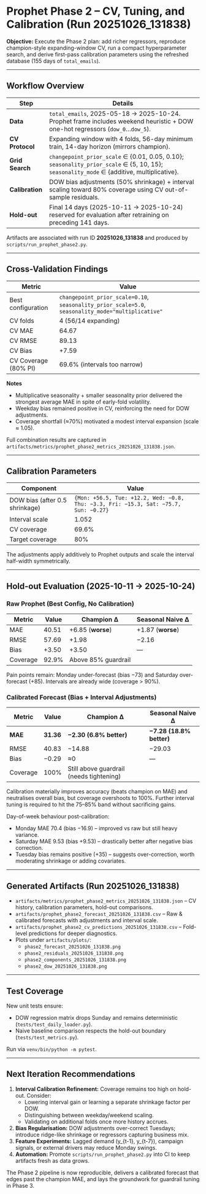 # Prophet Phase 2 – CV, Tuning, and Calibration (Run 20251026_131838)

**Objective:** Execute the Phase 2 plan: add richer regressors, reproduce champion-style expanding-window CV, run a compact hyperparameter search, and derive first-pass calibration parameters using the refreshed database (155 days of `total_emails`).

---

## Workflow Overview

| Step | Details |
| --- | --- |
| **Data** | `total_emails`, 2025-05-18 → 2025-10-24. Prophet frame includes weekend heuristic + DOW one-hot regressors (`dow_0`…`dow_5`). |
| **CV Protocol** | Expanding window with 4 folds, 56-day minimum train, 14-day horizon (mirrors champion). |
| **Grid Search** | `changepoint_prior_scale` ∈ {0.01, 0.05, 0.10}; `seasonality_prior_scale` ∈ {5, 10, 15}; `seasonality_mode` ∈ {additive, multiplicative}. |
| **Calibration** | DOW bias adjustments (50% shrinkage) + interval scaling toward 80% coverage using CV out-of-sample residuals. |
| **Hold-out** | Final 14 days (2025-10-11 → 2025-10-24) reserved for evaluation after retraining on preceding 141 days. |

Artifacts are associated with run ID **20251026_131838** and produced by `scripts/run_prophet_phase2.py`.

---

## Cross-Validation Findings

| Metric | Value |
| --- | --- |
| Best configuration | `changepoint_prior_scale=0.10`, `seasonality_prior_scale=5.0`, `seasonality_mode="multiplicative"` |
| CV folds | 4 (56/14 expanding) |
| CV MAE | 64.67 |
| CV RMSE | 89.13 |
| CV Bias | +7.59 |
| CV Coverage (80% PI) | 69.6% (intervals too narrow) |

**Notes**
- Multiplicative seasonality + smaller seasonality prior delivered the strongest average MAE in spite of early-fold volatility.
- Weekday bias remained positive in CV, reinforcing the need for DOW adjustments.
- Coverage shortfall (≈70%) motivated a modest interval expansion (scale ≈ 1.05).

Full combination results are captured in `artifacts/metrics/prophet_phase2_metrics_20251026_131838.json`.

---

## Calibration Parameters

| Component | Value |
| --- | --- |
| DOW bias (after 0.5 shrinkage) | `{Mon: +56.5, Tue: +12.2, Wed: −0.8, Thu: −3.3, Fri: −15.3, Sat: −75.7, Sun: −0.27}` |
| Interval scale | 1.052 |
| CV coverage | 69.6% |
| Target coverage | 80% |

The adjustments apply additively to Prophet outputs and scale the interval half-width symmetrically.

---

## Hold-out Evaluation (2025-10-11 → 2025-10-24)

### Raw Prophet (Best Config, No Calibration)

| Metric | Value | Champion Δ | Seasonal Naive Δ |
| --- | --- | --- | --- |
| MAE | 40.51 | +6.85 (**worse**) | +1.87 (**worse**) |
| RMSE | 57.69 | +1.98 | −2.16 |
| Bias | +3.50 | +3.50 | — |
| Coverage | 92.9% | Above 85% guardrail |

Pain points remain: Monday under-forecast (bias −73) and Saturday over-forecast (+85). Intervals are already wide (coverage > 90%).

### Calibrated Forecast (Bias + Interval Adjustments)

| Metric | Value | Champion Δ | Seasonal Naive Δ |
| --- | --- | --- | --- |
| **MAE** | **31.36** | **−2.30 (6.8% better)** | **−7.28 (18.8% better)** |
| RMSE | 40.83 | −14.88 | −29.03 |
| Bias | −0.29 | ≈0 | — |
| Coverage | 100% | Still above guardrail (needs tightening) |

Calibration materially improves accuracy (beats champion on MAE) and neutralises overall bias, but coverage overshoots to 100%. Further interval tuning is required to hit the 75–85% band without sacrificing gains.

Day-of-week behaviour post-calibration:
- Monday MAE 70.4 (bias −16.9) – improved vs raw but still heavy variance.
- Saturday MAE 9.53 (bias +9.53) – drastically better after negative bias correction.
- Tuesday bias remains positive (+35) – suggests over-correction, worth moderating shrinkage or adding covariates.

---

## Generated Artifacts (Run 20251026_131838)

- `artifacts/metrics/prophet_phase2_metrics_20251026_131838.json` – CV history, calibration parameters, hold-out comparisons.
- `artifacts/prophet_phase2_forecast_20251026_131838.csv` – Raw & calibrated forecasts with adjustments and interval scale.
- `artifacts/prophet_phase2_cv_predictions_20251026_131838.csv` – Fold-level predictions for deeper diagnostics.
- Plots under `artifacts/plots/`:
  - `phase2_forecast_20251026_131838.png`
  - `phase2_residuals_20251026_131838.png`
  - `phase2_components_20251026_131838.png`
  - `phase2_dow_20251026_131838.png`

---

## Test Coverage

New unit tests ensure:
- DOW regression matrix drops Sunday and remains deterministic (`tests/test_daily_loader.py`).
- Naive baseline comparison respects the hold-out boundary (`tests/test_metrics.py`).

Run via `venv/bin/python -m pytest`.

---

## Next Iteration Recommendations

1. **Interval Calibration Refinement:** Coverage remains too high on hold-out. Consider:
   - Lowering interval gain or learning a separate shrinkage factor per DOW.
   - Distinguishing between weekday/weekend scaling.
   - Validating on additional folds once more history accrues.
2. **Bias Regularisation:** DOW adjustments over-correct Tuesdays; introduce ridge-like shrinkage or regressors capturing business mix.
3. **Feature Experiments:** Lagged demand (y_{t-1}, y_{t-7}), campaign signals, or external drivers may reduce Monday swings.
4. **Automation:** Promote `scripts/run_prophet_phase2.py` into CI to keep artifacts fresh as data grows.

The Phase 2 pipeline is now reproducible, delivers a calibrated forecast that edges past the champion MAE, and lays the groundwork for guardrail tuning in Phase 3.

